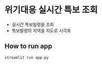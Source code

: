 # 위기대응 실시간 특보 조회

- 실시간 특보발령을 조회
- 특보발령의 지역을 지도로 시각화


How to run app
------
    streamlit run app.py
